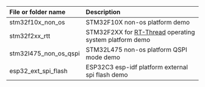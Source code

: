 |File or folder name                     |Description|
|:-----                                  |:----|
|stm32f10x_non_os                        |STM32F10X non-os platform demo|
|stm32f2xx_rtt                           |STM32F2XX for [RT-Thread](http://www.rt-thread.org/) operating system platform demo|
|stm32l475_non_os_qspi                   |STM32L475 non-os platform QSPI mode demo|
|esp32_ext_spi_flash |ESP32C3 esp-idf platform external spi flash demo|

